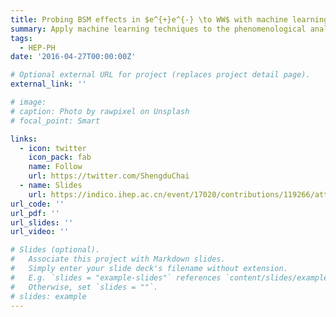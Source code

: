 ```yaml
---
title: Probing BSM effects in $e^{+}e^{-} \to WW$ with machine learning
summary: Apply machine learning techniques to the phenomenological analyses of the Standard Model Effective Field Theory (SMEFT), with a focus on the measurements at future lepton colliders. A typical process of $e^{+}e^{-} \to WW$ was studied.
tags:
  - HEP-PH
date: '2016-04-27T00:00:00Z'

# Optional external URL for project (replaces project detail page).
external_link: ''

# image:
# caption: Photo by rawpixel on Unsplash
# focal_point: Smart

links:
  - icon: twitter
    icon_pack: fab
    name: Follow
    url: https://twitter.com/ShengduChai
  - name: Slides
    url: https://indico.ihep.ac.cn/event/17020/contributions/119266/attachments/64351/75173/machine_learning_on_eeww_CEPC.pdf
url_code: ''
url_pdf: ''
url_slides: ''
url_video: ''

# Slides (optional).
#   Associate this project with Markdown slides.
#   Simply enter your slide deck's filename without extension.
#   E.g. `slides = "example-slides"` references `content/slides/example-slides.md`.
#   Otherwise, set `slides = ""`.
# slides: example
---
```


